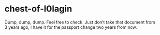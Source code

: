 # chest-of-I0lagin
Dump, dump, dump. Feel free to check. Just don't take that document from 3 years ago, I have it for the passport change two years from now.
